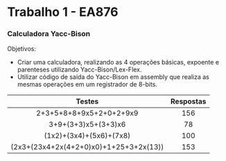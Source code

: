 <h1> Trabalho 1 -  EA876 </h1>
<h3> Calculadora Yacc-Bison</h3>

Objetivos:
- Criar uma calculadora, realizando as 4 operações básicas, expoente e parenteses utilizando Yacc-Bison/Lex-Flex.
- Utilizar código de saída do Yacc-Bison em assembly que realiza as mesmas operações em um registrador de 8-bits.


|Testes  | Respostas |
|:------:|:---------:|
|2+3+5+8+8+9x5+2+0+2+9x9|156|
|3+9+(3+3)x5+(3+3)x6|78|
|(1x2)+(3x4)+(5x6)+(7x8)|100|
|(2x3+(23x4+2x(4+2+0)x0)+1+25+3+2x(13))|153|
